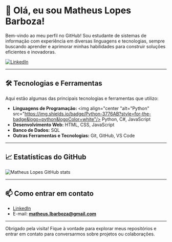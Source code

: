 # 👋 Olá, eu sou Matheus Lopes Barboza!

Bem-vindo ao meu perfil no GitHub! Sou estudante de sistemas de informação com experiência em diversas linguagens e tecnologias, sempre buscando aprender e aprimorar minhas habilidades para construir soluções eficientes e inovadoras.

[![LinkedIn](https://img.shields.io/badge/-LinkedIn-blue?style=flat&logo=linkedin&logoColor=white)](https://www.linkedin.com/in/matheus-lopes-515675219/)

---

## 🛠 Tecnologias e Ferramentas

Aqui estão algumas das principais tecnologias e ferramentas que utilizo:

- **Linguagens de Programação:** <img align="center "alt="Python" src="https://img.shields.io/badge/Python-3776AB?style=for-the-badge&logo=python&logoColor=white"/> Python, C#, JavaScript
- **Desenvolvimento Web:** HTML, CSS, JavaScript
- **Banco de Dados:** SQL
- **Outras Ferramentas e Tecnologias:** Git, GitHub, VS Code

---


## 📈 Estatísticas do GitHub

![Matheus Lopes GitHub stats](https://github-readme-stats.vercel.app/api?username=matheuslopesbarboza&show_icons=true&theme=radical)

---

## 📫 Como entrar em contato

- [LinkedIn](https://www.linkedin.com/in/matheus-lopes-515675219/)
- E-mail: **matheus.lbarboza@gmail.com**

---

Obrigado pela visita! Fique à vontade para explorar meus repositórios e entrar em contato para conversarmos sobre projetos ou colaborações.
